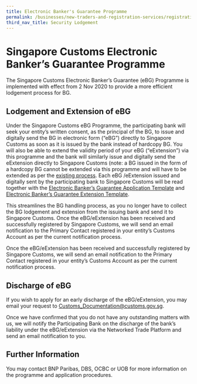 ```yaml
---
title: Electronic Banker's Guarantee Programme
permalink: /businesses/new-traders-and-registration-services/registration-services/security-lodgement/Electronic-bankers-guarantee-programme
third_nav_title: Security Lodgement
---
```


# Singapore Customs Electronic Banker’s Guarantee Programme

The Singapore Customs Electronic Banker’s Guarantee (eBG) Programme is implemented with effect from 2 Nov 2020 to provide a more efficient lodgement process for BG.

## Lodgement and Extension of eBG

Under the Singapore Customs eBG Programme, the participating bank will seek your entity’s written consent, as the principal of the BG, to issue and digitally send the BG in electronic form (“eBG”) directly to Singapore Customs as soon as it is issued by the bank instead of hardcopy BG. You will also be able to extend the validity period of your eBG (“eExtension”) via this programme and the bank will similarly issue and digitally send the eExtension directly to Singapore Customs (note: a BG issued in the form of a hardcopy BG cannot be extended via this programme and will have to be extended as per the [existing process](/businesses/new-traders-and-registration-services/registration-services/security-lodgement/Renew-extend-withdraw-security). Each eBG /eExtension issued and digitally sent by the participating bank to Singapore Customs will be read together with the [Electronic Banker’s Guarantee Application Template](/documents/businesses/PSB/EBG-Application-Template.pdf) and [Electronic Banker’s Guarantee Extension Template](/documents/businesses/PSB/EBG-Extension-Template.pdf).

This streamlines the BG handling process, as you no longer have to collect the BG lodgement and extension from the issuing bank and send it to Singapore Customs.
Once the eBG/eExtension has been received and successfully registered by Singapore Customs, we will send an email notification to the Primary Contact registered in your entity’s Customs Account as per the current notification process. 

Once the eBG/eExtension has been received and successfully registered by Singapore Customs, we will send an email notification to the Primary Contact registered in your entity’s Customs Account as per the current notification process. 

## Discharge of eBG

If you wish to apply for an early discharge of the eBG/eExtension, you may email your request to [Customs_Documentation@customs.gov.sg](mailto:Customs_Documentation@customs.gov.sg). 

Once we have confirmed that you do not have any outstanding matters with us, we will notify the Participating Bank on the discharge of the bank’s liability under the eBG/eExtension via the Networked Trade Platform and send an email notification to you. 

## Further Information

You may contact BNP Paribas, DBS, OCBC or UOB for more information on the programme and application procedures. 

